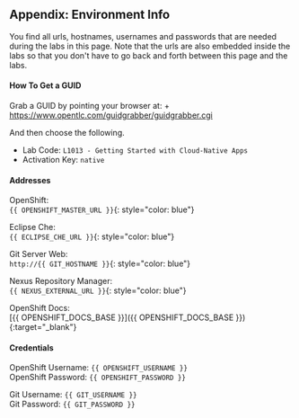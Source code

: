 ## Appendix: Environment Info

You find all urls, hostnames, usernames and passwords that are needed during the 
labs in this page. Note that the urls are also embedded inside the labs so that you 
don't have to go back and forth between this page and the labs.

#### How To Get a GUID
Grab a GUID by pointing your browser at: + 
https://www.opentlc.com/guidgrabber/guidgrabber.cgi 

And then choose the following. 

* Lab Code: `L1013 - Getting Started with Cloud-Native Apps`
* Activation Key: `native`


#### Addresses

OpenShift: <br/>
`{{ OPENSHIFT_MASTER_URL }}`{: style="color: blue"}

Eclipse Che: <br/>
`{{ ECLIPSE_CHE_URL }}`{: style="color: blue"} 

Git Server Web: <br/>
`http://{{ GIT_HOSTNAME }}`{: style="color: blue"}

Nexus Repository Manager: <br/>
`{{ NEXUS_EXTERNAL_URL }}`{: style="color: blue"}

OpenShift Docs: <br/>
[{{ OPENSHIFT_DOCS_BASE }}]({{ OPENSHIFT_DOCS_BASE }}){:target="_blank"} 

#### Credentials

OpenShift Username: `{{ OPENSHIFT_USERNAME }}` <br/>
OpenShift Password: `{{ OPENSHIFT_PASSWORD }}` <br/>

Git Username: `{{ GIT_USERNAME }}` <br/>
Git Password: `{{ GIT_PASSWORD }}` <br/>
